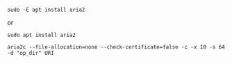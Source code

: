 `sudo -E apt install aria2`

or 

`sudo apt install aria2`

`aria2c --file-allocation=none --check-certificate=false -c -x 10 -s 64 -d "op_dir" URI`